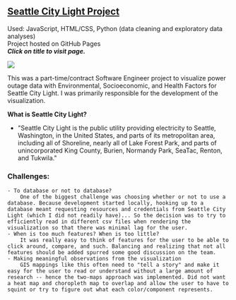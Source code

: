 
## [Seattle City Light Project](https://jakobzhao.github.io/scl/)    

Used: JavaScript, HTML/CSS, Python (data cleaning and exploratory data analyses)    
Project hosted on GitHub Pages    
***Click on title to visit page.***    


![](https://personalprofessionaldevelopment.s3.us-west-1.amazonaws.com/scl_image.png)

This was a part-time/contract Software Engineer project to visualize power outage data with Environmental, Socioeconomic, and Health Factors for Seattle City Light. I was primarily responsible for the development of the visualization.     

**What is Seattle City Light?**    
- "Seattle City Light is the public utility providing electricity to Seattle, Washington, in the United States, and parts of its metropolitan area, including all of Shoreline, nearly all of Lake Forest Park, and parts of unincorporated King County, Burien, Normandy Park, SeaTac, Renton, and Tukwila."   

### Challenges:
    - To database or not to database?      
        One of the biggest challenge was choosing whether or not to use a database. Because development started locally, hooking up to a database meant requesting resources and credentials from Seattle City Light (which I did not readily have)... So the decision was to try to efficiently read in different csv files when rendering the visualization so that there was minimal lag for the user.     
    - When is too much features? When is too little?     
        It was really easy to think of features for the user to be able to click around, compare, and such. Balancing and realizing that not all features should be added spurred some good discussion on the team.     
    - Making meaningful observations from the visualization    
        GIS mappings like this often need to "tell a story" and make it easy for the user to read or understand without a large amount of research -- hence the two-maps approach was implemented. Did not want a heat map and choropleth map to overlap and allow the user to have to squint or try to figure out what each color/component represents.       


